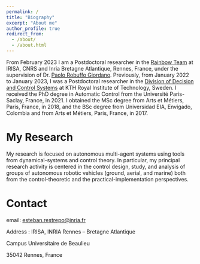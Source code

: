 ```yaml
---
permalink: /
title: "Biography"
excerpt: "About me"
author_profile: true
redirect_from:
  - /about/
  - /about.html
---
```


From February 2023 I am a Postdoctoral researcher in the [Rainbow Team](https://team.inria.fr/rainbow/) at IRISA, CNRS and Inria Bretagne Atlantique, Rennes, France, under the supervision of Dr. [Paolo Robuffo Giordano](https://team.inria.fr/rainbow/team/prg/). Previously, from January 2022 to January 2023, I was a Postdoctoral researcher in the [Division of Decision and Control Systems](https://www.kth.se/is/dcs/division-of-decision-and-control-systems-1.788078) at KTH Royal Institute of Technology, Sweden. I received the PhD degree in Automatic Control from the Université Paris-Saclay, France, in 2021. I obtained the MSc degree from Arts et Métiers, Paris, France, in 2018, and the BSc degree from Universidad EIA, Envigado, Colombia and from Arts et Métiers, Paris, France, in 2017.

My Research
======

My research is focused on autonomous multi-agent systems using tools from dynamical-systems and control theory. In particular, my principal research activity is centered in the control design, study, and analysis of groups of autonomous robotic vehicles (ground, aerial, and marine) both from the control-theoretic and the practical-implementation perspectives.


Contact
======

email: esteban.restrepo@inria.fr

Address : IRISA, INRIA Rennes – Bretagne Atlantique

Campus Universitaire de Beaulieu

35042 Rennes, France
